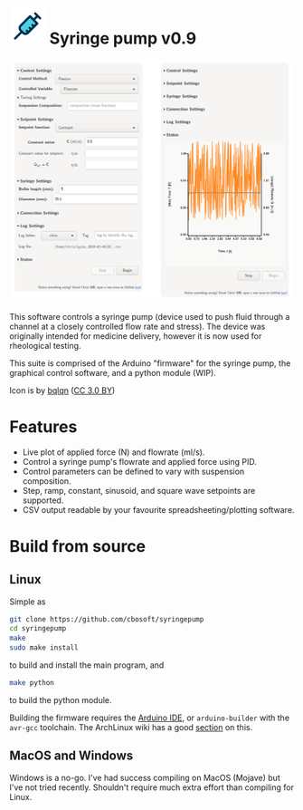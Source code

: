 # ![icon](https://github.com/cbosoft/syringepump/blob/master/icons/Adwaita/64x64/apps/syringepump.png?raw=true) Syringe pump v0.9

![v0.9 screenshot](https://github.com/cbosoft/syringepump/blob/master/screenshots/v0.9.png?raw=true)

This software controls a syringe pump (device used to push fluid through a
channel at a closely controlled flow rate and stress). The device was originally
intended for medicine delivery, however it is now used for rheological testing.

This suite is comprised of the Arduino "firmware" for the syringe pump, the
graphical control software, and a python module (WIP).

Icon is by [bqlqn](https://www.flaticon.com/authors/bqlqn) ([CC 3.0 BY](http://creativecommons.org/licenses/by/3.0/))

# Features

 - Live plot of applied force (N) and flowrate (ml/s).
 - Control a syringe pump's flowrate and applied force using PID.
 - Control parameters can be defined to vary with suspension composition.
 - Step, ramp, constant, sinusoid, and square wave setpoints are supported.
 - CSV output readable by your favourite spreadsheeting/plotting software.

# Build from source

## Linux

Simple as

```bash
git clone https://github.com/cbosoft/syringepump
cd syringepump
make
sudo make install
```

to build and install the main program, and

```bash
make python
```

to build the python module.

Building the firmware requires the [Arduino
IDE](https://www.arduino.cc/en/Main/Software), or `arduino-builder` with the
`avr-gcc` toolchain. The ArchLinux wiki has a good
[section](https://wiki.archlinux.org/index.php/Arduino#Arduino-Builder) on this.

## MacOS and Windows

Windows is a no-go. I've had success compiling on MacOS (Mojave) but I've not
tried recently. Shouldn't require much extra effort than compiling for Linux.
